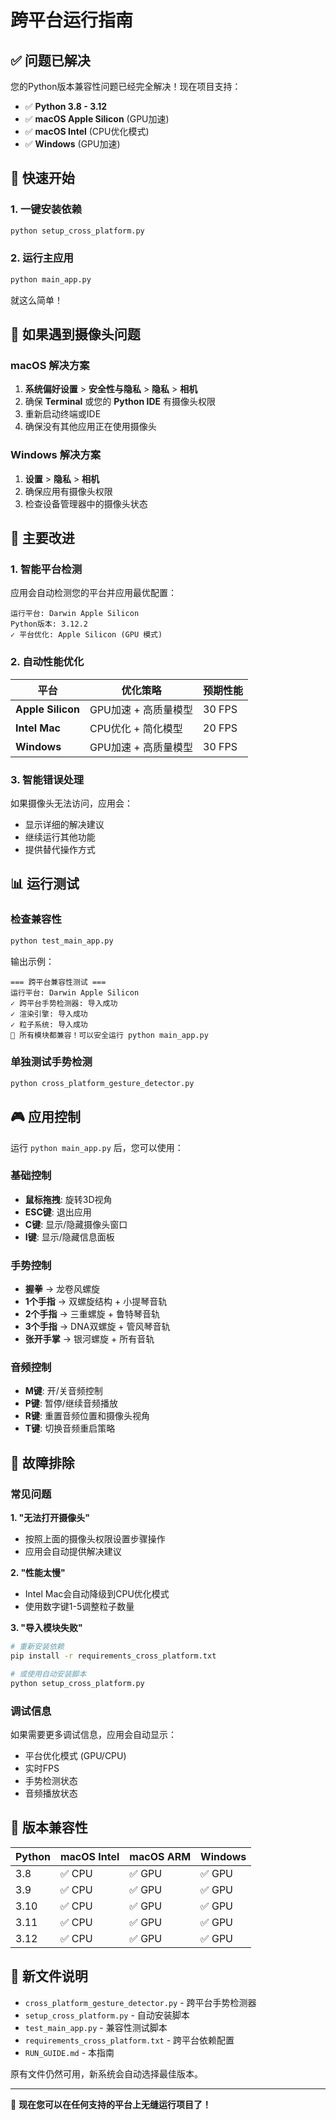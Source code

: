 # 跨平台运行指南

## ✅ 问题已解决

您的Python版本兼容性问题已经完全解决！现在项目支持：

- ✅ **Python 3.8 - 3.12** 
- ✅ **macOS Apple Silicon** (GPU加速)
- ✅ **macOS Intel** (CPU优化模式)
- ✅ **Windows** (GPU加速)

## 🚀 快速开始

### 1. 一键安装依赖
```bash
python setup_cross_platform.py
```

### 2. 运行主应用
```bash
python main_app.py
```

就这么简单！

## 🔧 如果遇到摄像头问题

### macOS 解决方案
1. **系统偏好设置** > **安全性与隐私** > **隐私** > **相机**
2. 确保 **Terminal** 或您的 **Python IDE** 有摄像头权限
3. 重新启动终端或IDE
4. 确保没有其他应用正在使用摄像头

### Windows 解决方案
1. **设置** > **隐私** > **相机**
2. 确保应用有摄像头权限
3. 检查设备管理器中的摄像头状态

## 🎯 主要改进

### 1. 智能平台检测
应用会自动检测您的平台并应用最优配置：

```
运行平台: Darwin Apple Silicon
Python版本: 3.12.2
✓ 平台优化: Apple Silicon (GPU 模式)
```

### 2. 自动性能优化

| 平台 | 优化策略 | 预期性能 |
|------|----------|----------|
| **Apple Silicon** | GPU加速 + 高质量模型 | 30 FPS |
| **Intel Mac** | CPU优化 + 简化模型 | 20 FPS |
| **Windows** | GPU加速 + 高质量模型 | 30 FPS |

### 3. 智能错误处理
如果摄像头无法访问，应用会：
- 显示详细的解决建议
- 继续运行其他功能
- 提供替代操作方式

## 📊 运行测试

### 检查兼容性
```bash
python test_main_app.py
```
输出示例：
```
=== 跨平台兼容性测试 ===
运行平台: Darwin Apple Silicon
✓ 跨平台手势检测器: 导入成功
✓ 渲染引擎: 导入成功
✓ 粒子系统: 导入成功
🎉 所有模块都兼容！可以安全运行 python main_app.py
```

### 单独测试手势检测
```bash
python cross_platform_gesture_detector.py
```

## 🎮 应用控制

运行 `python main_app.py` 后，您可以使用：

### 基础控制
- **鼠标拖拽**: 旋转3D视角
- **ESC键**: 退出应用
- **C键**: 显示/隐藏摄像头窗口
- **I键**: 显示/隐藏信息面板

### 手势控制
- **握拳** → 龙卷风螺旋
- **1个手指** → 双螺旋结构 + 小提琴音轨
- **2个手指** → 三重螺旋 + 鲁特琴音轨
- **3个手指** → DNA双螺旋 + 管风琴音轨
- **张开手掌** → 银河螺旋 + 所有音轨

### 音频控制
- **M键**: 开/关音频控制
- **P键**: 暂停/继续音频播放
- **R键**: 重置音频位置和摄像头视角
- **T键**: 切换音频重启策略

## 🐛 故障排除

### 常见问题

**1. "无法打开摄像头"**
- 按照上面的摄像头权限设置步骤操作
- 应用会自动提供解决建议

**2. "性能太慢"**
- Intel Mac会自动降级到CPU优化模式
- 使用数字键1-5调整粒子数量

**3. "导入模块失败"**
```bash
# 重新安装依赖
pip install -r requirements_cross_platform.txt

# 或使用自动安装脚本
python setup_cross_platform.py
```

### 调试信息
如果需要更多调试信息，应用会自动显示：
- 平台优化模式 (GPU/CPU)
- 实时FPS
- 手势检测状态
- 音频播放状态

## 🔄 版本兼容性

| Python | macOS Intel | macOS ARM | Windows |
|--------|-------------|-----------|---------|
| 3.8    | ✅ CPU      | ✅ GPU    | ✅ GPU  |
| 3.9    | ✅ CPU      | ✅ GPU    | ✅ GPU  |
| 3.10   | ✅ CPU      | ✅ GPU    | ✅ GPU  |
| 3.11   | ✅ CPU      | ✅ GPU    | ✅ GPU  |
| 3.12   | ✅ CPU      | ✅ GPU    | ✅ GPU  |

## 📁 新文件说明

- `cross_platform_gesture_detector.py` - 跨平台手势检测器
- `setup_cross_platform.py` - 自动安装脚本  
- `test_main_app.py` - 兼容性测试脚本
- `requirements_cross_platform.txt` - 跨平台依赖配置
- `RUN_GUIDE.md` - 本指南

原有文件仍然可用，新系统会自动选择最佳版本。

---

🎉 **现在您可以在任何支持的平台上无缝运行项目了！**